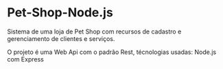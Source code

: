 # Pet-Shop-Node.js
Sistema de uma loja de Pet Shop com recursos de cadastro e gerenciamento de clientes e serviços.

O projeto é uma Web Api com o padrão Rest, técnologias usadas: Node.js com Express
